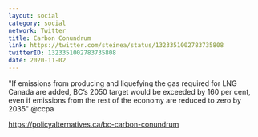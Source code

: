 ```yaml
---
layout: social
category: social
network: Twitter
title: Carbon Conundrum
link: https://twitter.com/steinea/status/1323351002783735808
twitterID: 1323351002783735808
date: 2020-11-02
---
```


"If emissions from producing and liquefying the gas required for LNG Canada are added, BC’s 2050 target would be exceeded by 160 per cent, even if emissions from the rest of the economy are reduced to zero by 2035" @ccpa

<https://policyalternatives.ca/bc-carbon-conundrum>
